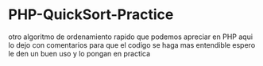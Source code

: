 # PHP-QuickSort-Practice
otro algoritmo de ordenamiento rapido que podemos apreciar en PHP aqui lo dejo con comentarios para que el codigo se haga mas entendible 
espero le den un buen uso y lo pongan en practica
